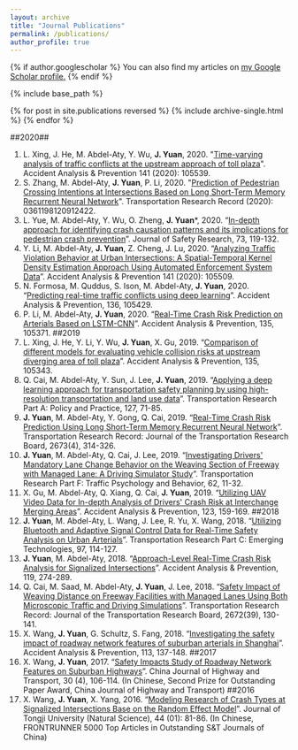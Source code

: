 ```yaml
---
layout: archive
title: "Journal Publications"
permalink: /publications/
author_profile: true
---
```


{% if author.googlescholar %}
  You can also find my articles on <u><a href="{{author.googlescholar}}">my Google Scholar profile</a>.</u>
{% endif %}

{% include base_path %}

{% for post in site.publications reversed %}
  {% include archive-single.html %}
{% endfor %}

##2020##
1. L. Xing, J. He, M. Abdel-Aty, Y. Wu, **J. Yuan**, 2020. "[Time-varying analysis of traffic conflicts at the upstream approach of toll plaza]". Accident Analysis & Prevention 141 (2020): 105539.
1. S. Zhang, M. Abdel-Aty, **J. Yuan**, P. Li, 2020. "[Prediction of Pedestrian Crossing Intentions at Intersections Based on Long Short-Term Memory Recurrent Neural Network]". Transportation Research Record (2020): 0361198120912422.
1. L. Yue, M. Abdel-Aty, Y. Wu, O. Zheng, **J. Yuan***, 2020. “[In-depth approach for identifying crash causation patterns and its implications for pedestrian crash prevention]”. Journal of Safety Research, 73, 119-132.
1. Y. Li, M. Abdel-Aty, **J. Yuan**, Z. Cheng, J. Lu, 2020. “[Analyzing Traffic Violation Behavior at Urban Intersections: A Spatial-Temporal Kernel Density Estimation Approach Using Automated Enforcement System Data]”. Accident Analysis & Prevention 141 (2020): 105509.
1. N. Formosa, M. Quddus, S. Ison, M. Abdel-Aty, **J. Yuan**, 2020. “[Predicting real-time traffic conflicts using deep learning]”. Accident Analysis & Prevention, 136, 105429.
1. P. Li, M. Abdel-Aty, **J. Yuan**, 2020. “[Real-Time Crash Risk Prediction on Arterials Based on LSTM-CNN]”. Accident Analysis & Prevention, 135, 105371.
##2019
1. L. Xing, J. He, Y. Li, Y. Wu, **J. Yuan**, X. Gu, 2019. “[Comparison of different models for evaluating vehicle collision risks at upstream diverging area of toll plaza]”. Accident Analysis & Prevention, 135, 105343.
1. Q. Cai, M. Abdel-Aty, Y. Sun, J. Lee, **J. Yuan**, 2019. “[Applying a deep learning approach for transportation safety planning by using high-resolution transportation and land use data]”. Transportation Research Part A: Policy and Practice, 127, 71-85.
1. **J. Yuan**, M. Abdel-Aty, Y. Gong, Q. Cai, 2019. “[Real-Time Crash Risk Prediction Using Long Short-Term Memory Recurrent Neural Network]”. Transportation Research Record: Journal of the Transportation Research Board, 2673(4), 314-326.
1. **J. Yuan**, M. Abdel-Aty, Q. Cai, J. Lee, 2019. “[Investigating Drivers' Mandatory Lane Change Behavior on the Weaving Section of Freeway with Managed Lane: A Driving Simulator Study]”. Transportation Research Part F: Traffic Psychology and Behavior, 62, 11-32.
1. X. Gu, M. Abdel-Aty, Q. Xiang, Q. Cai, **J. Yuan**, 2019. “[Utilizing UAV Video Data for In-depth Analysis of Drivers' Crash Risk at Interchange Merging Areas]”. Accident Analysis & Prevention, 123, 159-169.
##2018
1. **J. Yuan**, M. Abdel-Aty, L. Wang, J. Lee, R. Yu, X. Wang, 2018. “[Utilizing Bluetooth and Adaptive Signal Control Data for Real-Time Safety Analysis on Urban Arterials]”. Transportation Research Part C: Emerging Technologies, 97, 114-127.
1. **J. Yuan**, M. Abdel-Aty, 2018. “[Approach-Level Real-Time Crash Risk Analysis for Signalized Intersections]”. Accident Analysis & Prevention, 119, 274-289.
1. Q. Cai, M. Saad, M. Abdel-Aty, **J. Yuan**, J. Lee, 2018. “[Safety Impact of Weaving Distance on Freeway Facilities with Managed Lanes Using Both Microscopic Traffic and Driving Simulations]”. Transportation Research Record: Journal of the Transportation Research Board, 2672(39), 130-141.
1. X. Wang, **J. Yuan**, G. Schultz, S. Fang, 2018. “[Investigating the safety impact of roadway network features of suburban arterials in Shanghai]”. Accident Analysis & Prevention, 113, 137-148.
##2017
1. X. Wang, **J. Yuan**, 2017. “[Safety Impacts Study of Roadway Network Features on Suburban Highways]”. China Journal of Highway and Transport, 30 (4), 106-114. (In Chinese, Second Prize for Outstanding Paper Award, China Journal of Highway and Transport)
##2016
1. X. Wang, **J. Yuan**, X. Yang, 2016. “[Modeling Research of Crash Types at Signalized Intersections Base on the Random Effect Model]”. Journal of Tongji University (Natural Science), 44 (01): 81-86. (In Chinese, FRONTRUNNER 5000 Top Articles in Outstanding S&T Journals of China)





[Time-varying analysis of traffic conflicts at the upstream approach of toll plaza]: https://www.sciencedirect.com/science/article/pii/S0001457519316537
[Prediction of Pedestrian Crossing Intentions at Intersections Based on Long Short-Term Memory Recurrent Neural Network]: https://journals.sagepub.com/doi/full/10.1177/0361198120912422
[In-depth approach for identifying crash causation patterns and its implications for pedestrian crash prevention]: https://www.sciencedirect.com/science/article/pii/S002243752030027X
[Analyzing Traffic Violation Behavior at Urban Intersections: A Spatial-Temporal Kernel Density Estimation Approach Using Automated Enforcement System Data]: https://www.journals.elsevier.com/accident-analysis-and-prevention
[Predicting real-time traffic conflicts using deep learning]: https://www.sciencedirect.com/science/article/pii/S000145751930973X
[Real-Time Crash Risk Prediction on Arterials Based on LSTM-CNN]: https://www.sciencedirect.com/science/article/pii/S0001457519311108 
[Comparison of different models for evaluating vehicle collision risks at upstream diverging area of toll plaza]: https://www.sciencedirect.com/science/article/pii/S0001457519307584
[Applying a deep learning approach for transportation safety planning by using high-resolution transportation and land use data]: https://www.sciencedirect.com/science/article/pii/S0965856418310073
[Real-Time Crash Risk Prediction Using Long Short-Term Memory Recurrent Neural Network]: https://journals.sagepub.com/doi/full/10.1177/0361198119840611
[Investigating Drivers' Mandatory Lane Change Behavior on the Weaving Section of Freeway with Managed Lane: A Driving Simulator Study]: https://www.sciencedirect.com/science/article/pii/S1369847818303875
[Utilizing UAV Video Data for In-depth Analysis of Drivers' Crash Risk at Interchange Merging Areas]: https://www.sciencedirect.com/science/article/pii/S0001457518309631
[Utilizing Bluetooth And Adaptive Signal Control Data for Real-Time Safety Analysis on Urban Arterials]: https://www.sciencedirect.com/science/article/pii/S0968090X18314669
[Approach-Level Real-Time Crash Risk Analysis for Signalized Intersections]: https://www.sciencedirect.com/science/article/pii/S000145751830349X
[Safety Impact of Weaving Distance on Freeway Facilities with Managed Lanes Using Both Microscopic Traffic and Driving Simulations]: https://journals.sagepub.com/doi/full/10.1177/0361198118780884
[Investigating the safety impact of roadway network features of suburban arterials in Shanghai]: https://www.sciencedirect.com/science/article/pii/S0001457518300356
[Safety Impacts Study of Roadway Network Features on Suburban Highways]: http://zgglxb.qgyiz.com/CN/article/downloadArticleFile.do?attachType=PDF&id=2515
[Modeling Research of Crash Types at Signalized Intersections Base on the Random Effect Model]: http://www.tjsafety.cn/bgAdmin/htmledit/uploadfile/20170103191339523.pdf


